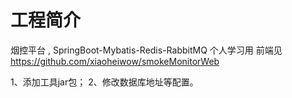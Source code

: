 # 工程简介
烟控平台 , SpringBoot-Mybatis-Redis-RabbitMQ 
个人学习用
前端见 https://github.com/xiaoheiwow/smokeMonitorWeb


1、添加工具jar包；
2、修改数据库地址等配置。
